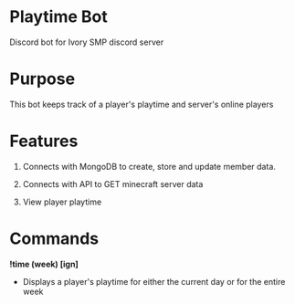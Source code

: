 # Playtime Bot
Discord bot for Ivory SMP discord server

# Purpose
This bot keeps track of a player's playtime and server's online players


# Features
1. Connects with MongoDB to create, store and update member data.

2. Connects with API to GET minecraft server data

3. View player playtime


# Commands
**!time (week) [ign]**
- Displays a player's playtime for either the current day or for the entire week
